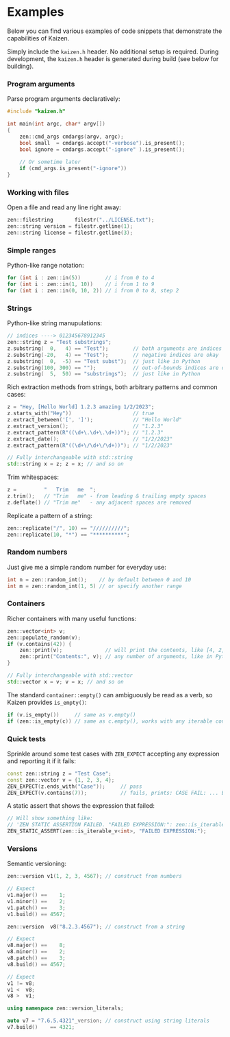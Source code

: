 # Examples

Below you can find various examples of code snippets that demonstrate the capabilities of Kaizen.

Simply include the `kaizen.h` header. No additional setup is required.
During development, the `kaizen.h` header is generated during build (see below for building).

### Program arguments
Parse program arguments declaratively:
```cpp
#include "kaizen.h"

int main(int argc, char* argv[])
{
    zen::cmd_args cmdargs(argv, argc);
    bool small  = cmdargs.accept("-verbose").is_present();
    bool ignore = cmdargs.accept("-ignore" ).is_present();
        
    // Or sometime later
    if (cmd_args.is_present("-ignore"))
}
```
### Working with files
Open a file and read any line right away:
```cpp
zen::filestring       filestr("../LICENSE.txt");
zen::string version = filestr.getline(1);
zen::string license = filestr.getline(3);
```
### Simple ranges
Python-like range notation:
```cpp
for (int i : zen::in(5))        // i from 0 to 4
for (int i : zen::in(1, 10))    // i from 1 to 9
for (int i : zen::in(0, 10, 2)) // i from 0 to 8, step 2
```
### Strings
Python-like string manupulations:
```cpp
// indices ----> 012345678912345
zen::string z = "Test substrings";
z.substring(  0,   4) == "Test");        // both arguments are indices
z.substring(-20,   4) == "Test");        // negative indices are okay
z.substring(  0,  -5) == "Test subst");  // just like in Python
z.substring(100, 300) == "");            // out-of-bounds indices are okay too
z.substring(  5,  50) == "substrings");  // just like in Python
```
Rich extraction methods from strings, both arbitrary patterns and common cases:
```cpp
z = "Hey, [Hello World] 1.2.3 amazing 1/2/2023";
z.starts_with("Hey"))                    // true
z.extract_between('[', ']');             // "Hello World"
z.extract_version();                     // "1.2.3"
z.extract_pattern(R"((\d+\.\d+\.\d+))"); // "1.2.3"
z.extract_date();                        // "1/2/2023"
z.extract_pattern(R"((\d+\/\d+\/\d+))"); // "1/2/2023"

// Fully interchangeable with std::string
std::string x = z; z = x; // and so on
```
Trim whitespaces:
```cpp
z =         "   Trim   me  ";
z.trim();   // "Trim   me" - from leading & trailing empty spaces
z.deflate() // "Trim me"   - any adjacent spaces are removed
```
Replicate a pattern of a string:
```cpp
zen::replicate("/", 10) == "//////////";
zen::replicate(10, "*") == "**********";
```
### Random numbers
Just give me a simple random number for everyday use:
```cpp
int n = zen::random_int();    // by default between 0 and 10
int m = zen::random_int(1, 5) // or specify another range
```
### Containers
Richer containers with many useful functions:
```cpp
zen::vector<int> v;
zen::populate_random(v);
if (v.contains(42)) {
    zen::print(v);              // will print the contents, like [4, 2, 5, 7, 6]
    zen::print("Contents:", v); // any number of arguments, like in Python
}

// Fully interchangeable with std::vector
std::vector x = v; v = x; // and so on
```
The standard `container::empty()` can ambiguously be read as a verb, so Kaizen provides `is_empty()`:
```cpp
if (v.is_empty())     // same as v.empty()
if (zen::is_empty(c)) // same as c.empty(), works with any iterable container c
```
### Quick tests
Sprinkle around some test cases with `ZEN_EXPECT` accepting any expression and reporting it if it fails:
```cpp
const zen::string z = "Test Case";
const zen::vector v = {1, 2, 3, 4};
ZEN_EXPECT(z.ends_with("Case"));     // pass
ZEN_EXPECT(v.contains(7));           // fails, prints: CASE FAIL: ... EXPECTED: v.contains(7)
```
A static assert that shows the expression that failed:
```cpp
// Will show something like:
// 'ZEN STATIC ASSERTION FAILED. "FAILED EXPRESSION:": zen::is_iterable_v<int>'
ZEN_STATIC_ASSERT(zen::is_iterable_v<int>, "FAILED EXPRESSION:");
```
### Versions
Semantic versioning:
```cpp
zen::version v1(1, 2, 3, 4567); // construct from numbers

// Expect
v1.major() ==    1;
v1.minor() ==    2;
v1.patch() ==    3;
v1.build() == 4567;

zen::version  v8("8.2.3.4567"); // construct from a string

// Expect
v8.major() ==    8;
v8.minor() ==    2;
v8.patch() ==    3;
v8.build() == 4567;

// Expect
v1 != v8;
v1 <  v8;
v8 >  v1;

using namespace zen::version_literals;

auto v7 = "7.6.5.4321"_version; // construct using string literals
v7.build()    == 4321;
```
